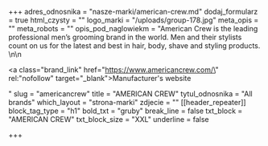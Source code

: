 +++
adres_odnosnika = "nasze-marki/american-crew.md"
dodaj_formularz = true
html_czysty = ""
logo_marki = "/uploads/group-178.jpg"
meta_opis = ""
meta_robots = ""
opis_pod_naglowiekm = "American Crew is the leading professional men’s grooming brand in the world. Men and their stylists count on us for the latest and best in hair, body, shave and styling products. \n\n    <p><a class=\"brand_link\" href=\"https://www.americancrew.com/\" rel:\"nofollow\" target=\"_blank\">Manufacturer's website</a></p>"
slug = "americancrew"
title = "AMERICAN CREW"
tytul_odnosnika = "All brands"
which_layout = "strona-marki"
zdjecie = ""
[[header_repeater]]
block_tag_type = "h1"
bold_txt = "gruby"
break_line = false
txt_block = "AMERICAN CREW"
txt_block_size = "XXL"
underline = false

+++
